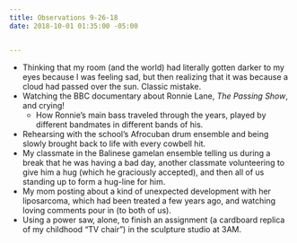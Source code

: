 ```yaml
---
title: Observations 9-26-18
date: 2018-10-01 01:35:00 -05:00


---
```


- Thinking that my room (and the world) had literally gotten darker to my eyes because I was feeling sad, but then realizing that it was because a cloud had passed over the sun. Classic mistake.
- Watching the BBC documentary about Ronnie Lane, *The Passing Show*, and crying!
	- How Ronnie’s main bass traveled through the years, played by different bandmates in different bands of his.
- Rehearsing with the school’s Afrocuban drum ensemble and being slowly brought back to life with every cowbell hit.
- My classmate in the Balinese gamelan ensemble telling us during a break that he was having a bad day, another classmate volunteering to give him a hug (which he graciously accepted), and then all of us standing up to form a hug-line for him.
- My mom posting about a kind of unexpected development with her liposarcoma, which had been treated a few years ago, and watching loving comments pour in (to both of us).
- Using a power saw, alone, to finish an assignment (a cardboard replica of my childhood “TV chair”) in the sculpture studio at 3AM.